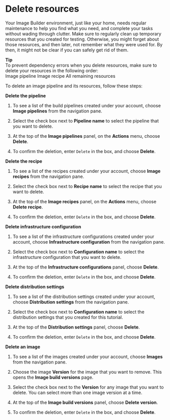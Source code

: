 # Delete resources<a name="image-builder-delete-pipeline"></a>

Your Image Builder environment, just like your home, needs regular maintenance to help you find what you need, and complete your tasks without wading through clutter\. Make sure to regularly clean up temporary resources that you created for testing\. Otherwise, you might forget about those resources, and then later, not remember what they were used for\. By then, it might not be clear if you can safely get rid of them\.

**Tip**  
To prevent dependency errors when you delete resources, make sure to delete your resources in the following order:  
Image pipeline
Image recipe
All remaining resources

To delete an image pipeline and its resources, follow these steps:

**Delete the pipeline**

1. To see a list of the build pipelines created under your account, choose **Image pipelines** from the navigation pane\.

1. Select the check box next to **Pipeline name** to select the pipeline that you want to delete\.

1. At the top of the **Image pipelines** panel, on the **Actions** menu, choose **Delete**\.

1. To confirm the deletion, enter `Delete` in the box, and choose **Delete**\.

**Delete the recipe**

1. To see a list of the recipes created under your account, choose **Image recipes** from the navigation pane\.

1. Select the check box next to **Recipe name** to select the recipe that you want to delete\.

1. At the top of the **Image recipes** panel, on the **Actions** menu, choose **Delete recipe**\.

1. To confirm the deletion, enter `Delete` in the box, and choose **Delete**\.

**Delete infrastructure configuration**

1. To see a list of the infrastructure configurations created under your account, choose **Infrastructure configuration** from the navigation pane\.

1. Select the check box next to **Configuration name** to select the infrastructure configuration that you want to delete\.

1. At the top of the **Infrastructure configurations** panel, choose **Delete**\.

1. To confirm the deletion, enter `Delete` in the box, and choose **Delete**\.

**Delete distribution settings**

1. To see a list of the distribution settings created under your account, choose **Distribution settings** from the navigation pane\.

1. Select the check box next to **Configuration name** to select the distribution settings that you created for this tutorial\.

1. At the top of the **Distribution settings** panel, choose **Delete**\.

1. To confirm the deletion, enter `Delete` in the box, and choose **Delete**\.

**Delete an image**

1. To see a list of the images created under your account, choose **Images** from the navigation pane\.

1. Choose the image **Version** for the image that you want to remove\. This opens the **Image build versions** page\.

1. Select the check box next to the **Version** for any image that you want to delete\. You can select more than one image version at a time\.

1. At the top of the **Image build versions** panel, choose **Delete version**\.

1. To confirm the deletion, enter `Delete` in the box, and choose **Delete**\.